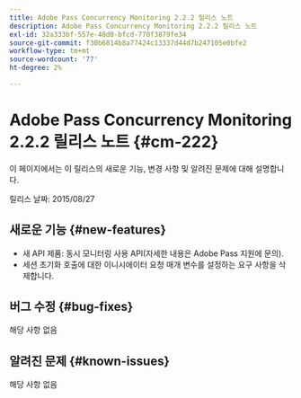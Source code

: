 ```yaml
---
title: Adobe Pass Concurrency Monitoring 2.2.2 릴리스 노트
description: Adobe Pass Concurrency Monitoring 2.2.2 릴리스 노트
exl-id: 32a333bf-557e-48d0-bfcd-770f3879fe34
source-git-commit: f30b6814b8a77424c13337d44d7b247105e0bfe2
workflow-type: tm+mt
source-wordcount: '77'
ht-degree: 2%

---
```


# Adobe Pass Concurrency Monitoring 2.2.2 릴리스 노트 {#cm-222}

이 페이지에서는 이 릴리스의 새로운 기능, 변경 사항 및 알려진 문제에 대해 설명합니다.

릴리스 날짜: 2015/08/27

## 새로운 기능 {#new-features}

* 새 API 제품: 동시 모니터링 사용 API(자세한 내용은 Adobe Pass 지원에 문의).
* 세션 초기화 호출에 대한 이니시에이터 요청 매개 변수를 설정하는 요구 사항을 삭제합니다.

## 버그 수정 {#bug-fixes}

해당 사항 없음

## 알려진 문제 {#known-issues}

해당 사항 없음
